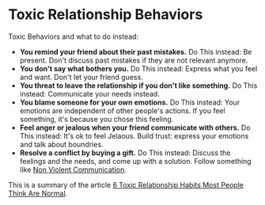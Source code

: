 # Toxic Relationship Behaviors

Toxic Behaviors and what to do instead:

* **You remind your friend about their past mistakes.** Do This instead: Be present. Don't discuss past mistakes if they are not relevant anymore.
* **You don't say what bothers you.** Do This instead: Express what you feel and want. Don't let your friend guess.
* **You threat to leave the relationship if you don't like something.** Do This instead: Communicate your needs instead.
* **You blame someone for your own emotions.** Do This instead: Your emotions are independent of other people's actions. If you feel something, it's because you chose this feeling.
* **Feel anger or jealous when your friend communicate with others.** Do This instead: It's ok to feel Jelaous. Build trust: express your emotions and talk about boundries.
* **Resolve a conflict by buying a gift.** Do This instead: Discuss the feelings and the needs, and come up with a solution. Follow something like [Non Violent Communication](https://oren.github.io/articles/nvc/).

This is a summary of the article [6 Toxic Relationship Habits Most People Think Are Normal](https://markmanson.net/toxic-relationship-habits).

